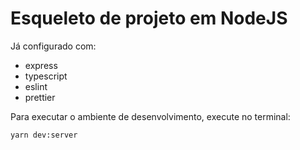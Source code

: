 # Esqueleto de projeto em NodeJS

Já configurado com:
- express
- typescript
- eslint
- prettier

Para executar o ambiente de desenvolvimento, execute no terminal:
```
yarn dev:server
```
